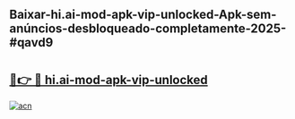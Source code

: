 ## Baixar-hi.ai-mod-apk-vip-unlocked-Apk-sem-anúncios-desbloqueado-completamente-2025-#qavd9

# <h2><a href="https://ainizakaria.my?title=hi.ai-mod-apk-vip-unlocked&ref=20M">🔗👉 🔴 hi.ai-mod-apk-vip-unlocked</a></h2>

[![acn](https://github.com/user-attachments/assets/0f9c940e-d8b0-45ae-aac7-cd30a18b3e1c)](https://ainizakaria.my?title=hi.ai-mod-apk-vip-unlocked&ref=20M)

